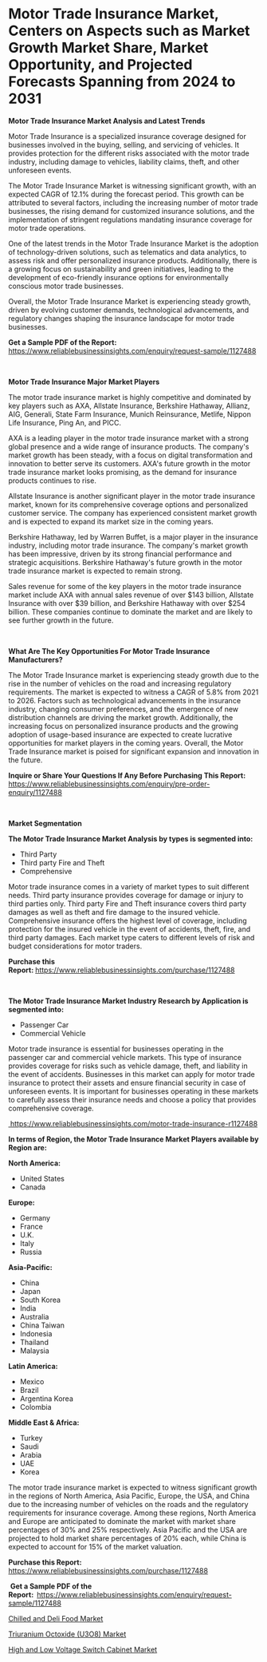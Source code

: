 <p><h1>Motor Trade Insurance Market, Centers on Aspects such as Market Growth Market Share, Market Opportunity, and Projected Forecasts Spanning from 2024 to 2031</h1></p><p><strong>Motor Trade Insurance Market Analysis and Latest Trends</strong></p>
<p><p>Motor Trade Insurance is a specialized insurance coverage designed for businesses involved in the buying, selling, and servicing of vehicles. It provides protection for the different risks associated with the motor trade industry, including damage to vehicles, liability claims, theft, and other unforeseen events.</p><p>The Motor Trade Insurance Market is witnessing significant growth, with an expected CAGR of 12.1% during the forecast period. This growth can be attributed to several factors, including the increasing number of motor trade businesses, the rising demand for customized insurance solutions, and the implementation of stringent regulations mandating insurance coverage for motor trade operations.</p><p>One of the latest trends in the Motor Trade Insurance Market is the adoption of technology-driven solutions, such as telematics and data analytics, to assess risk and offer personalized insurance products. Additionally, there is a growing focus on sustainability and green initiatives, leading to the development of eco-friendly insurance options for environmentally conscious motor trade businesses.</p><p>Overall, the Motor Trade Insurance Market is experiencing steady growth, driven by evolving customer demands, technological advancements, and regulatory changes shaping the insurance landscape for motor trade businesses.</p></p>
<p><strong>Get a Sample PDF of the Report:&nbsp;</strong> <a href="https://www.reliablebusinessinsights.com/enquiry/request-sample/1127488">https://www.reliablebusinessinsights.com/enquiry/request-sample/1127488</a></p>
<p>&nbsp;</p>
<p><strong>Motor Trade Insurance Major Market Players</strong></p>
<p><p>The motor trade insurance market is highly competitive and dominated by key players such as AXA, Allstate Insurance, Berkshire Hathaway, Allianz, AIG, Generali, State Farm Insurance, Munich Reinsurance, Metlife, Nippon Life Insurance, Ping An, and PICC. </p><p>AXA is a leading player in the motor trade insurance market with a strong global presence and a wide range of insurance products. The company's market growth has been steady, with a focus on digital transformation and innovation to better serve its customers. AXA's future growth in the motor trade insurance market looks promising, as the demand for insurance products continues to rise.</p><p>Allstate Insurance is another significant player in the motor trade insurance market, known for its comprehensive coverage options and personalized customer service. The company has experienced consistent market growth and is expected to expand its market size in the coming years.</p><p>Berkshire Hathaway, led by Warren Buffet, is a major player in the insurance industry, including motor trade insurance. The company's market growth has been impressive, driven by its strong financial performance and strategic acquisitions. Berkshire Hathaway's future growth in the motor trade insurance market is expected to remain strong.</p><p>Sales revenue for some of the key players in the motor trade insurance market include AXA with annual sales revenue of over $143 billion, Allstate Insurance with over $39 billion, and Berkshire Hathaway with over $254 billion. These companies continue to dominate the market and are likely to see further growth in the future.</p></p>
<p>&nbsp;</p>
<p><strong>What Are The Key Opportunities For Motor Trade Insurance Manufacturers?</strong></p>
<p><p>The Motor Trade Insurance market is experiencing steady growth due to the rise in the number of vehicles on the road and increasing regulatory requirements. The market is expected to witness a CAGR of 5.8% from 2021 to 2026. Factors such as technological advancements in the insurance industry, changing consumer preferences, and the emergence of new distribution channels are driving the market growth. Additionally, the increasing focus on personalized insurance products and the growing adoption of usage-based insurance are expected to create lucrative opportunities for market players in the coming years. Overall, the Motor Trade Insurance market is poised for significant expansion and innovation in the future.</p></p>
<p><strong>Inquire or Share Your Questions If Any Before Purchasing This Report:</strong> <a href="https://www.reliablebusinessinsights.com/enquiry/pre-order-enquiry/1127488">https://www.reliablebusinessinsights.com/enquiry/pre-order-enquiry/1127488</a></p>
<p>&nbsp;</p>
<p><strong>Market Segmentation</strong></p>
<p><strong>The Motor Trade Insurance Market Analysis by types is segmented into:</strong></p>
<p><ul><li>Third Party</li><li>Third party Fire and Theft</li><li>Comprehensive</li></ul></p>
<p><p>Motor trade insurance comes in a variety of market types to suit different needs. Third party insurance provides coverage for damage or injury to third parties only. Third party Fire and Theft insurance covers third party damages as well as theft and fire damage to the insured vehicle. Comprehensive insurance offers the highest level of coverage, including protection for the insured vehicle in the event of accidents, theft, fire, and third party damages. Each market type caters to different levels of risk and budget considerations for motor traders.</p></p>
<p><strong>Purchase this Report:&nbsp;</strong><a href="https://www.reliablebusinessinsights.com/purchase/1127488">https://www.reliablebusinessinsights.com/purchase/1127488</a></p>
<p>&nbsp;</p>
<p><strong>The Motor Trade Insurance Market Industry Research by Application is segmented into:</strong></p>
<p><ul><li>Passenger Car</li><li>Commercial Vehicle</li></ul></p>
<p><p>Motor trade insurance is essential for businesses operating in the passenger car and commercial vehicle markets. This type of insurance provides coverage for risks such as vehicle damage, theft, and liability in the event of accidents. Businesses in this market can apply for motor trade insurance to protect their assets and ensure financial security in case of unforeseen events. It is important for businesses operating in these markets to carefully assess their insurance needs and choose a policy that provides comprehensive coverage.</p></p>
<p><a href="https://www.reliablebusinessinsights.com/motor-trade-insurance-r1127488">&nbsp;https://www.reliablebusinessinsights.com/motor-trade-insurance-r1127488</a></p>
<p><strong>In terms of Region, the Motor Trade Insurance Market Players available by Region are:</strong></p>
<p>
    <p> <strong> North America: </strong>
        <ul>
            <li>United States</li>
            <li>Canada</li>
        </ul>
        </p> 
    <p> <strong> Europe: </strong>
        <ul>
            <li>Germany</li>
            <li>France</li>
            <li>U.K.</li>
            <li>Italy</li>
            <li>Russia</li>
        </ul>
        </p> 
    <p> <strong> Asia-Pacific: </strong>
        <ul>
            <li>China</li>
            <li>Japan</li>
            <li>South Korea</li>
            <li>India</li>
            <li>Australia</li>
            <li>China Taiwan</li>
            <li>Indonesia</li>
            <li>Thailand</li>
            <li>Malaysia</li>
        </ul>
        </p> 
    <p> <strong> Latin America: </strong>
        <ul>
            <li>Mexico</li>
            <li>Brazil</li>
            <li>Argentina Korea</li>
            <li>Colombia</li>
        </ul>
        </p> 
    <p> <strong> Middle East & Africa: </strong>
        <ul>
            <li>Turkey</li>
            <li>Saudi</li>
            <li>Arabia</li>
            <li>UAE</li>
            <li>Korea</li>
        </ul>
    </p>
    </p>
<p><p>The motor trade insurance market is expected to witness significant growth in the regions of North America, Asia Pacific, Europe, the USA, and China due to the increasing number of vehicles on the roads and the regulatory requirements for insurance coverage. Among these regions, North America and Europe are anticipated to dominate the market with market share percentages of 30% and 25% respectively. Asia Pacific and the USA are projected to hold market share percentages of 20% each, while China is expected to account for 15% of the market valuation.</p></p>
<p><strong>Purchase this Report: </strong><a href="https://www.reliablebusinessinsights.com/purchase/1127488">https://www.reliablebusinessinsights.com/purchase/1127488</a></p>
<p>&nbsp;<strong>Get a Sample PDF of the Report:&nbsp;&nbsp;</strong><a href="https://www.reliablebusinessinsights.com/enquiry/request-sample/1127488">https://www.reliablebusinessinsights.com/enquiry/request-sample/1127488</a></p>
<p><strong></strong></p>
<p><p><a href="https://www.linkedin.com/pulse/global-chilled-deli-food-market-status-2024-2031-forecast-porue">Chilled and Deli Food Market</a></p><p><a href="https://www.linkedin.com/pulse/evaluating-global-triuranium-octoxide-u3o8-market-trends-4abyf?trackingId=oDwLn%2FNipJQhjtCnzNl5QA%3D%3D">Triuranium Octoxide (U3O8) Market</a></p><p><a href="https://www.linkedin.com/pulse/global-high-low-voltage-switch-cabinet-market-opportunities-forecast-kxjqf">High and Low Voltage Switch Cabinet Market</a></p></p>